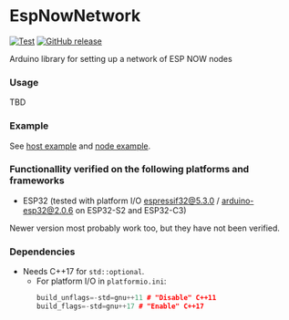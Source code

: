 # EspNowNetwork
[![Test](https://github.com/Johboh/EspNowNetwork/actions/workflows/test.yaml/badge.svg)](https://github.com/Johboh/EspNowNetwork/actions/workflows/test.yaml)
[![GitHub release](https://img.shields.io/github/release/Johboh/EspNowNetwork.svg)](https://github.com/Johboh/EspNowNetwork/releases)


Arduino library for setting up a network of ESP NOW nodes

### Usage
TBD

### Example
See [host example](examples/Host/Host.ino) and [node example](examples/Node/Node.ino).

### Functionallity verified on the following platforms and frameworks
- ESP32 (tested with platform I/O [espressif32@5.3.0](https://github.com/platformio/platform-espressif32) / [arduino-esp32@2.0.6](https://github.com/espressif/arduino-esp32) on ESP32-S2 and ESP32-C3)

Newer version most probably work too, but they have not been verified.

### Dependencies
- Needs C++17 for `std::optional`.
  - For platform I/O in `platformio.ini`:
    ```C++
    build_unflags=-std=gnu++11 # "Disable" C++11
    build_flags=-std=gnu++17 # "Enable" C++17
    ```
